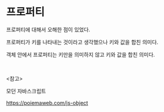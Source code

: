 # 프로퍼티

프로퍼티에 대해서 오해한 점이 있었다.

프로퍼티가 키를 나타내는 것이라고 생각했으나 키와 값을 합친 의미다.

객체 안에서 프로퍼티는 키만을 의미하지 않고 키와 값을 합친 의미다.

<br>

<참고>

모던 자바스크립트

https://poiemaweb.com/js-object